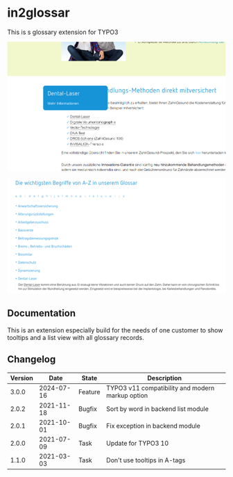 # in2glossar

This is s glossary extension for TYPO3

![Tooltip](Documentation/Images/screenshot_tooltip.png "Tooltip")

![Listview](Documentation/Images/screenshot_listview.png "Listview")

## Documentation

This is an extension especially build for the needs of one customer to show tooltips and a list view with all glossary
records.

## Changelog

| Version | Date       | State   | Description                                      |
|---------|------------|---------|--------------------------------------------------|
| 3.0.0   | 2024-07-16 | Feature | TYPO3 v11 compatibility and modern markup option |
| 2.0.2   | 2021-11-18 | Bugfix  | Sort by word in backend list module              |
| 2.0.1   | 2021-10-01 | Bugfix  | Fix exception in backend module                  |
| 2.0.0   | 2021-07-09 | Task    | Update for TYPO3 10                              |
| 1.1.0   | 2021-03-03 | Task    | Don't use tooltips in A-tags                     |
